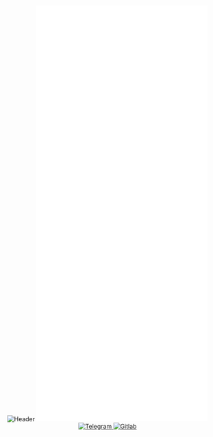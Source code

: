 <div id="socials1" align="center">
  <img src="https://capsule-render.vercel.app/api?type=waving&color=gradient&height=350&section=header&text=Hi%20There" alt="Header"/>
  <img src="/github-metrics.svg" alt="Metrics" width="400">
</div>
<div id="socials" align="center">
 <a href="https://t.me/istrebitel_antox">
  <img src="https://img.shields.io/badge/Telegram-blue?style=for-the-badge&logo=telegram&logoColor=white" alt="Telegram"/>
 </a>
  <a href="https://gitlab.com/istrebitelantox">
  <img src="https://img.shields.io/badge/gitlab-%23181717.svg?style=for-the-badge&logo=gitlab&logoColor=white" alt="Gitlab"/>
 </a>
</div>
